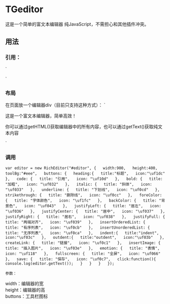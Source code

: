 # TGeditor
这是一个简单的富文本编辑器
纯JavaScript，不需担心和其他插件冲突。

## 用法
### 引用：
`<link rel="stylesheet" href="fontAwesome/css/font-awesome.min.css">      
<link rel="stylesheet" href="richEditor.css">  
<script src="richEditor.min.js"></script>`

### 布局
在页面放一个编辑器div（目前只支持这种方式）：
`<div id="editor">     
  <p>这是一个富文本编辑器，简单高效！</p>     
  <p>你可以通过getHTML()获取编辑器中的所有内容，也可以通过getText()获取纯文本内容</p>  
</div>` 

### 调用
`var editor = new RichEditor("#editor", {  
			width:900,  
			height:400,  
		toolBg:"#eee",  
		buttons: {  
				heading:{  
					title:"标题",  
					icon:"\uf1dc"  
				},  
				code: {  
					title: "引用",  
					icon: "\uf10d"  
				},  
				bold: {  
					title: "加粗",  
					icon: "\uf032"  
				},  
				italic: {  
					title: "斜体",  
					icon: "\uf033"  
				},  
				underline: {  
					title: "下划线",  
					icon: "\uf0cd"  
				},  
				strikethrough: {  
					title: "删除线",  
					icon: "\uf0cc"  
				},  
				foreColor: {  
					title: "字体颜色",  
					icon: "\uf1fc"  
				},  
				backColor: {  
					title: "背景色",  
					icon: "\uf043"  
				},  
				justifyLeft: {  
					title: "居左",  
					icon: "\uf036"  
				},  
				justifyCenter: {  
					title: "居中",  
					icon: "\uf037"  
				},  
				justifyRight: {  
					title: "居右",  
					icon: "\uf038"  
				},  
				justifyFull: {  
					title: "两端对齐",  
					icon: "\uf039"  
				},  
				insertOrderedList: {  
					title: "有序列表",  
					icon: "\uf0cb"  
				},  
				insertUnorderedList: {  
					title: "无序列表",  
					icon: "\uf0ca"  
				},  
				indent:{  
					title:"indent",  
					icon:"\uf03c"  
				},  
				outdent:{  
					title:"outdent",  
					icon:"\uf03b"  
				},  
				createLink: {  
					title: "链接",  
					icon: "\uf0c1"  
				},  
				insertImage: {  
					title: "插入图片",  
					icon: "\uf03e"  
				},  
				emotion: {  
					title: "表情",  
					icon: "\uf118"  
				},  
				fullscreen: {  
					title: "全屏",  
					icon: "\uf066"  
				},  
				save: {  
					title: "保存",  
					icon: "\uf0c7",  
					click:function(){  
						console.log(editor.getText());  
					}  
				}  
			}  
	});`  
	
	参数：  
width：编辑器的宽  
height：编辑器的高  
buttons：工具栏图标  


